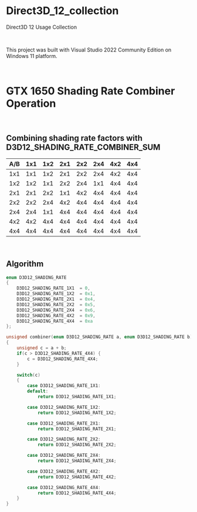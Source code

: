 # Direct3D_12_collection
Direct3D 12 Usage Collection

<br />

This project was built with Visual Studio 2022 Community Edition on Windows 11 platform.

<br />

# GTX 1650 Shading Rate Combiner Operation

<br />

## Combining shading rate factors with D3D12_SHADING_RATE_COMBINER_SUM

A/B | 1x1 | 1x2 | 2x1 | 2x2 | 2x4 | 4x2 | 4x4
---- | ---- | ---- | ---- | ---- | ---- | ---- | ----
1x1 | 1x1 | 1x2 | 2x1 | 2x2 | 2x4 | 4x2 | 4x4
1x2 | 1x2 | 1x1 | 2x2 | 2x4 | 1x1 | 4x4 | 4x4
2x1 | 2x1 | 2x2 | 1x1 | 4x2 | 4x4 | 4x4 | 4x4
2x2 | 2x2 | 2x4 | 4x2 | 4x4 | 4x4 | 4x4 | 4x4
2x4 | 2x4 | 1x1 | 4x4 | 4x4 | 4x4 | 4x4 | 4x4
4x2 | 4x2 | 4x4 | 4x4 | 4x4 | 4x4 | 4x4 | 4x4
4x4 | 4x4 | 4x4 | 4x4 | 4x4 | 4x4 | 4x4 | 4x4

<br />

## Algorithm

```c
enum D3D12_SHADING_RATE
{
    D3D12_SHADING_RATE_1X1	= 0,
    D3D12_SHADING_RATE_1X2	= 0x1,
    D3D12_SHADING_RATE_2X1	= 0x4,
    D3D12_SHADING_RATE_2X2	= 0x5,
    D3D12_SHADING_RATE_2X4	= 0x6,
    D3D12_SHADING_RATE_4X2	= 0x9,
    D3D12_SHADING_RATE_4X4	= 0xa
};

unsigned combiner(enum D3D12_SHADING_RATE a, enum D3D12_SHADING_RATE b)
{
    unsigned c = a + b;
    if(c > D3D12_SHADING_RATE_4X4) {
        c = D3D12_SHADING_RATE_4X4;
    }

    switch(c)
    {
        case D3D12_SHADING_RATE_1X1:
        default:
            return D3D12_SHADING_RATE_1X1;

        case D3D12_SHADING_RATE_1X2:
            return D3D12_SHADING_RATE_1X2;

        case D3D12_SHADING_RATE_2X1:
            return D3D12_SHADING_RATE_2X1;

        case D3D12_SHADING_RATE_2X2:
            return D3D12_SHADING_RATE_2X2;

        case D3D12_SHADING_RATE_2X4:
            return D3D12_SHADING_RATE_2X4;

        case D3D12_SHADING_RATE_4X2:
            return D3D12_SHADING_RATE_4X2;

        case D3D12_SHADING_RATE_4X4:
            return D3D12_SHADING_RATE_4X4;
    }
}
```

